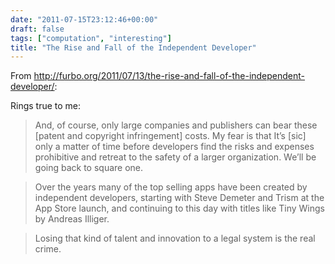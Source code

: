 ```yaml
---
date: "2011-07-15T23:12:46+00:00"
draft: false
tags: ["computation", "interesting"]
title: "The Rise and Fall of the Independent Developer"
---
```

From http://furbo.org/2011/07/13/the-rise-and-fall-of-the-independent-developer/:

Rings true to me:

>And, of course, only large companies and publishers can bear these [patent and copyright infringement] costs. My fear is that It’s [sic] only a matter of time before developers find the risks and expenses prohibitive and retreat to the safety of a larger organization. We’ll be going back to square one.

>Over the years many of the top selling apps have been created by independent developers, starting with Steve Demeter and Trism at the App Store launch, and continuing to this day with titles like Tiny Wings by Andreas Illiger.

>Losing that kind of talent and innovation to a legal system is the real crime.
